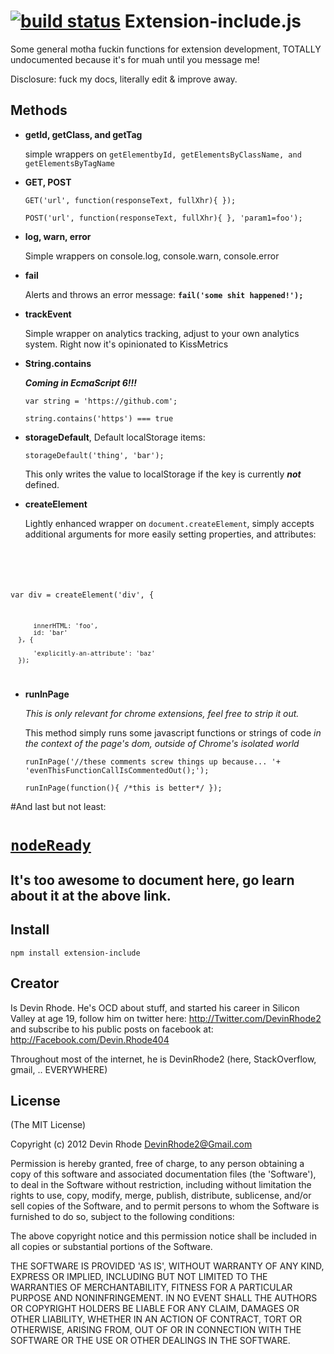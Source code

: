 [![build status](https://secure.travis-ci.org/devinrhode2/extension-include.png)](http://travis-ci.org/devinrhode2/extension-include)
Extension-include.js
=================

Some general motha fuckin functions for extension development, TOTALLY undocumented because it's for muah until you message me!

Disclosure: fuck my docs, literally edit & improve away.

Methods
---------------

* **getId, getClass, and getTag**

  simple wrappers on `getElementbyId, getElementsByClassName, and getElementsByTagName`

*  **GET, POST**

    `GET('url', function(responseText, fullXhr){ });`

    `POST('url', function(responseText, fullXhr){ }, 'param1=foo');`


* **log, warn, error**

  Simple wrappers on console.log, console.warn, console.error

* **fail**

  Alerts and throws an error message: **`fail('some shit happened!');`**

* **trackEvent**

  Simple wrapper on analytics tracking, adjust to your own analytics system. Right now it's opinionated to KissMetrics

* **String.contains**

  **_Coming in EcmaScript 6!!!_**
  
  `var string = 'https://github.com';`

  `string.contains('https') === true`

* **storageDefault**, Default localStorage items:

  `storageDefault('thing', 'bar');`

  This only writes the value to localStorage if the key is currently _**not**_ defined.

* **createElement**

  Lightly enhanced wrapper on `document.createElement`, simply accepts additional arguments for more easily setting properties, and attributes:

  <code>
var div = createElement('div', {

          innerHTML: 'foo', 
          id: 'bar'
      }, {

          'explicitly-an-attribute': 'baz'
      });
</code>

* **runInPage**
  
  _This is only relevant for chrome extensions, feel free to strip it out._
  
  This method simply runs some javascript functions or strings of code _in the context of the page's dom, outside of Chrome's isolated world_

  `runInPage('//these comments screw things up because... '+
    'evenThisFunctionCallIsCommentedOut();');`

    `runInPage(function(){
      /*this is better*/
    });`

#And last but not least: [<h1>`nodeReady`</h1>](https://github.com/devinrhode2/node-ready)

<h2>It's too awesome to document here, go learn about it at the above link.

Install
---------------

    npm install extension-include

Creator
---------------

Is Devin Rhode. He's OCD about stuff, and started his career in Silicon Valley at age 19, follow him on twitter here: http://Twitter.com/DevinRhode2 and subscribe to his public posts on facebook at: http://Facebook.com/Devin.Rhode404

Throughout most of the internet, he is DevinRhode2 (here, StackOverflow, gmail, .. EVERYWHERE)


License
---------------

(The MIT License)

Copyright (c) 2012 Devin Rhode <DevinRhode2@Gmail.com>

Permission is hereby granted, free of charge, to any person obtaining a copy of this software and associated documentation files (the 'Software'), to deal in the Software without restriction, including without limitation the rights to use, copy, modify, merge, publish, distribute, sublicense, and/or sell copies of the Software, and to permit persons to whom the Software is furnished to do so, subject to the following conditions:

The above copyright notice and this permission notice shall be included in all copies or substantial portions of the Software.

THE SOFTWARE IS PROVIDED 'AS IS', WITHOUT WARRANTY OF ANY KIND, EXPRESS OR IMPLIED, INCLUDING BUT NOT LIMITED TO THE WARRANTIES OF MERCHANTABILITY, FITNESS FOR A PARTICULAR PURPOSE AND NONINFRINGEMENT. IN NO EVENT SHALL THE AUTHORS OR COPYRIGHT HOLDERS BE LIABLE FOR ANY CLAIM, DAMAGES OR OTHER LIABILITY, WHETHER IN AN ACTION OF CONTRACT, TORT OR OTHERWISE, ARISING FROM, OUT OF OR IN CONNECTION WITH THE SOFTWARE OR THE USE OR OTHER DEALINGS IN THE SOFTWARE.